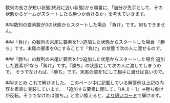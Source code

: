 数列の長さが短い状態(終局に近い状態)から順番に、「自分が先手として、その状態からゲームがスタートしたら勝つか負けるか」を考えていきます。

###数列の要素数が0の状態からスタートした場合
「負け」です。何もできません。

###「負け」の数列の末尾に要素を1つ追加した状態からスタートした場合
『勝ち』です。末尾の要素を0にすることで「負け」の状態で次の人に渡せるので。

###『勝ち』の数列の末尾に要素を1つ追加した状態からスタートした場合
追加した要素が1なら「負け」です。『勝ち』の状態にして次の人に渡してしまうので。
そうでなければ、『勝ち』です。末尾の値を1にして相手に渡せば良いので。

###まとめ
これで解けました。
このページ中に記載している解答例は上記の内容を素直に実装しています。
「追加する要素に関して、『\(A_i\) = 1』⇒勝ち負けが反転。そうでなければ勝ち。」と言い換えると、[より短いコード](https://yukicoder.me/submissions/658006/)で解けます。

